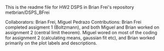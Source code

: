 This is the readme file for HW2 DSPS in Brian Frei's repository metbrian/DSPS_BFrei

Collaborators: Brian Frei, Miguel Pedrazo
Contributions: Brian Frei completed assigment 1 (Boltzmann), and both Miguel and Brian worked on assignment 2 (central limit theorem). Miguel wored on most of the coding for assignment 2 (calculating means, gaussian fit etc), and Brian worked primarily on the plot labels and descriptions.
